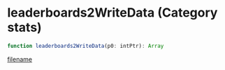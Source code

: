 # leaderboards2WriteData (Category stats)

```js
function leaderboards2WriteData(p0: intPtr): Array
```

[filename](leaderboards2WriteData_m.md ':include')